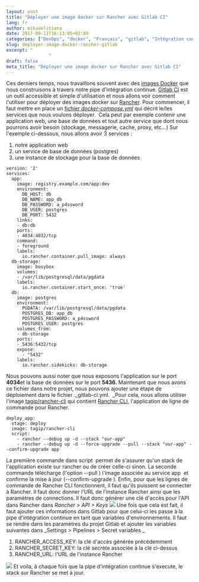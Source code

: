 ```yaml
---
layout: post
title: "Déployer une image docker sur Rancher avec Gitlab CI"
lang: fr
author: mikaoelitiana
date: 2017-09-11T16:13:05+02:00
categories: ["DevOps", "docker", "Français", "gitlab", "Intégration continue", "pll_59d22ff5b59c8", "rancher"]
slug: deployer-image-docker-rancher-gitlab
excerpt: "
				"
draft: false
meta_title: "Déployer une image docker sur Rancher avec Gitlab CI"
---
```


Ces derniers temps, nous travaillons souvent avec des [images Docker](https://hub.docker.com/) que nous construisons à travers notre pipe d'intégration continue. [Gitlab CI](https://about.gitlab.com/features/gitlab-ci-cd/) est un outil accessible et simple d'utilisation et nous allons voir comment l'utiliser pour déployer des images docker sur [Rancher](http://rancher.com/). Pour commencer, il faut mettre en place un [fichier _docker-compose.yml_](https://docs.docker.com/compose/) qui décrit le/les services que nous voulons déployer.  Cela peut par exemple contenir une application web, une base de données et tout autre service que dont nous pourrons avoir besoin (stockage, messagerie, cache, proxy, etc...) Sur l'exemple ci-dessous, nous allons avoir 3 services :

1.  notre application web
2.  un service de base de données (postgres)
3.  une instance de stockage pour la base de données

```
version: '2'
services:
  app:
    image: registry.example.com/app:dev
    environment:
      DB_HOST: db
      DB_NAME: app_db
      DB_PASSWORD: a_p4ssword
      DB_USER: postgres
      DB_PORT: 5432
    links:
    - db:db
    ports:
    - 4034:4032/tcp
    command:
    - foreground
    labels:
      io.rancher.container.pull_image: always
  db-storage:
    image: busybox
    volumes:
    - /var/lib/postgresql/data/pgdata
    labels:
      io.rancher.container.start_once: 'true'
  db:
    image: postgres
    environment:
      PGDATA: /var/lib/postgresql/data/pgdata
      POSTGRES_DB: app_db
      POSTGRES_PASSWORD: a_p4ssword
      POSTGRES_USER: postgres
    volumes_from:
    - db-storage
    ports:
    - 5436:5432/tcp
    expose:
      - "5432"
    labels:
      io.rancher.sidekicks: db-storage
```
Nous pouvons aussi noter que nous exposons l'application sur le port **4034**et la base de données sur le port **5436.** Maintenant que nous avons ce fichier dans notre projet, nous pouvons ajouter une étape de déploiement dans le fichier ._gitlab-ci.yml.  _Pour cela, nous allons utiliser l'image [tagip/rancher-cli](https://hub.docker.com/r/tagip/rancher-cli/) qui contient [Rancher CLI](http://rancher.com/docs/rancher/v1.2/en/cli/), l'application de ligne de commande pour Rancher.
```
deploy_app:
  stage: deploy
  image: tagip/rancher-cli
  script:
    - rancher --debug up -d --stack "our-app"
    - rancher --debug up -d --force-upgrade --pull --stack "our-app" --confirm-upgrade app
```
La première commande dans <span style="lang:default decode:true crayon-inline ">script</span>  permet de s'assurer qu'un stack de l'application existe sur rancher ou de créer celle-ci sinon. La seconde commande télécharge (l'option <span style="lang:default decode:true crayon-inline ">\--pull</span> ) l'image associée au service <span style="lang:default decode:true crayon-inline ">app</span>  et confirme la mise à jour (<span style="lang:default decode:true crayon-inline ">\--confirm-upgrade</span> ). Enfin, pour que les lignes de commande de Rancher CLI fonctionnent, il faut qu'ils puissent se connecter à Rancher. Il faut donc donner l'URL de l'instance Rancher ainsi que les paramètres de connections. Il faut donc générer une clé d'accès pour l'API dans Rancher dans _Rancher > API > Keys_ ![](./Capture-d-ecran-2017-09-11-à-17.01.26-1024x155.png) Une fois que cela est fait, il faut ajouter ces informations dans Gitlab pour que celui-ci les passe à la pipe d'intégration continue en tant que variables d'environnements. Il faut se rendre dans les paramètres du projet Gitlab et ajouter les variables suivantes dans _Settings > Pipelines > Secret variables _

1.  RANCHER\_ACCESS\_KEY: la clé d'accès générée précédemment
2.  RANCHER\_SECRET\_KEY: la clé secrète associée à la clé ci-dessus
3.  RANCHER\_URL: l'URL de l'instance Rancher

![](./Capture-d-ecran-2017-09-11-à-17.04.40-1024x432.png) Et voila, à chaque fois que la pipe d'intégration continue s'execute, le stack sur Rancher se met à jour.